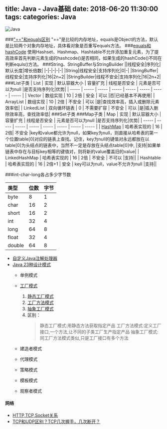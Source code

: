 title: Java - Java基础
date: 2018-06-20  11:30:00
tags:
categories: Java
---


![Java](https://upload-images.jianshu.io/upload_images/1534431-82e3766a45c98f7f.png?imageMogr2/auto-orient/strip%7CimageView2/2/w/1240)

###["=="和equals区别](http://www.importnew.com/6804.html)
  "=="是比较的内存地址，equals是Object的方法，默认是比较两个对象内存地址，具体看对象是否重写equals方法。
###[equals和hashCode](https://www.cnblogs.com/Qian123/p/5703507.html)
使用Hashset、Hashmap、Hashtable不允许添加重复元素，为了提高效率首先判断元素生成的hashcode()是否相同，如果生成的hashCode()不同在判断equls()方法。
###String、StringBuffer与StringBuilder
||线程安全|序列化|默认长度|增长倍数|
|-|-|-|-|-|
|String|线程安全|支持序列化|0|-|
|StringBuffer|线程安全|支持序列化|16|2n+2|
|StringBuilder|线程不安全|支持序列化|16|2n+2|
###List子类
| List | 实现 | 默认容器大小  | 容量扩充 | 线程是否安全 | 元素是否可以为null |是否支持序列化|优势|
| ----- | ----- | ----- | ----- | ----- | ----- | ----- | ----- | 
| Vector | 数组实现 | 10  | 2倍 | 安全 | 可以 |否|已经基本不再使用|
| ArrayList | 数组实现 | 10  | 2倍 | 不安全 | 可以 |是|查找效率高，插入或删除元素效率低|
| LinkedList | 双向循环链表 | 0  | 不需要扩容 | 不安全 | 可以 |是|插入删除效率高，查找效率低|
###Set子类
###Map子类
| Map | 实现 | 默认容器大小  | 容量扩充 | 线程是否安全 | 元素是否可以为null |是否支持序列化|优势|
| ----- | ----- | ----- | ----- | ----- | ----- | ----- | ----- | 
| [HashMap](https://github.com/francistao/LearningNotes/blob/master/Part2/JavaSE/HashMap源码剖析.md) | 哈希表实现的 | 16  | 2倍| 不安全 |key和value都允许为null，如果key为null，则直接从哈希表的第一个位置table[0]对应的链表上查找。记住，key为null的键值对永远都放在以table[0]为头结点的链表中，当然不一定是存放在头结点table[0]中, |支持|如果单链表中存在与目标key相等的键值对，则将新的value覆盖旧的value|
| LinkedHashMap | 哈希表实现的 | 16  | 2倍 | 不安全 | 不可以 |支持||
| Hashtable | 哈希表实现的 | 16  | 2倍+1 | 安全 | key可以为null，value不允许为null |支持||

###int-char-long各占多少字节数

| 类型 | 位数 | 字节 |
| :------  | :------ | :------ |
| byte    | 8       | 1       |
| char    | 16     | 2     |
| short   | 16     | 2       |
| int       | 32     | 4       |
| long    | 64     | 8      |
| float    | 32     | 4       |
| double| 64     | 8      |

- [自定义Java注解处理器](https://yuweiguocn.github.io/java-annotation-processor/)
- [Java 23种设计模式](http://wiki.jikexueyuan.com/project/java-design-pattern/factory-pattern.html)
    - 单例模式
    - [工厂模式](http://wiki.jikexueyuan.com/project/java-design-pattern/factory-pattern.html)
       1. [静态工厂模式](http://www.cnblogs.com/lcw/p/3802790.html)
       2. [工厂方法模式](http://wiki.jikexueyuan.com/project/java-design-pattern/factory-pattern.html)
       3. [抽象工厂模式](http://wiki.jikexueyuan.com/project/java-design-pattern/abstract-factory-pattern.html)
       4. 区别：
          > 静态工厂模式:用静态方法获取指定产品
             工厂方法模式:定义工厂接口,一个方法,让不同的子类工厂生产指定产品
             抽象工厂模式:同工厂方法模式类似,只是工厂接口有多个方法

    - 建造者模式
    - 代理模式
    - 策略模式
    - 模板模式
    - 观察者模式

#### 网络
- [HTTP,TCP,Socket关系](http://blog.csdn.net/bjyfb/article/details/6682913)
 - [TCP和UDP区别？TCP几次握手，几次断开？](http://mp.weixin.qq.com/s?__biz=MzA4MzQxMzg5MA==&mid=2649830415&idx=2&sn=760da2138f07c96ef25d451d745c4c72&scene=0#wechat_redirect)
